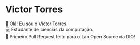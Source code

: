 # Victor Torres

👋 Olá! Eu sou o Victor Torres.  
💻 Estudante de ciencias da computação.  
🚀 Primeiro Pull Request feito para o Lab Open Source da DIO!